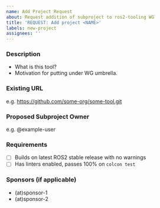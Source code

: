 ```yaml
---
name: Add Project Request
about: Request addition of subproject to ros2-tooling WG
title: 'REQUEST: Add project <NAME>'
labels: new-project
assignees: ''
---
```


### Description
- What is this tool?
- Motivation for putting under WG umbrella.

### Existing URL
e.g. https://github.com/some-org/some-tool.git

### Proposed Subproject Owner
e.g. @example-user

### Requirements
- [ ] Builds on latest ROS2 stable release with no warnings
- [ ] Has linters enabled, passes 100% on `colcon test`

### Sponsors (if applicable)
- (at)sponsor-1
- (at)sponsor-2
